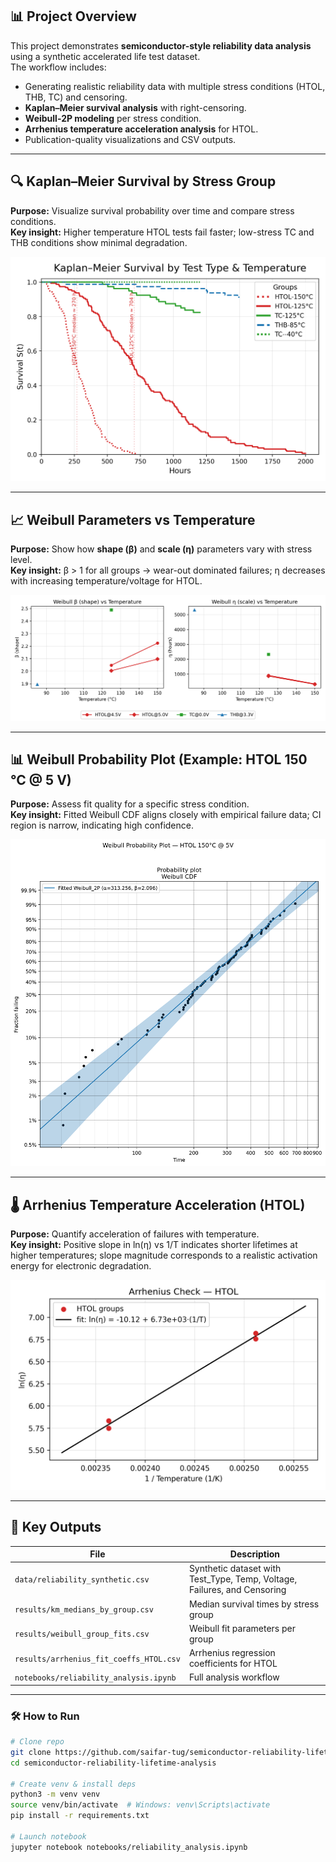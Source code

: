 ## 📊 Project Overview
This project demonstrates **semiconductor-style reliability data analysis** using a synthetic accelerated life test dataset.  
The workflow includes:
- Generating realistic reliability data with multiple stress conditions (HTOL, THB, TC) and censoring.
- **Kaplan–Meier survival analysis** with right-censoring.
- **Weibull-2P modeling** per stress condition.
- **Arrhenius temperature acceleration analysis** for HTOL.
- Publication-quality visualizations and CSV outputs.

---

## 🔍 Kaplan–Meier Survival by Stress Group
**Purpose:** Visualize survival probability over time and compare stress conditions.  
**Key insight:** Higher temperature HTOL tests fail faster; low-stress TC and THB conditions show minimal degradation.

![Kaplan–Meier Survival](results/km_by_group_publication.png)

---

## 📈 Weibull Parameters vs Temperature
**Purpose:** Show how **shape (β)** and **scale (η)** parameters vary with stress level.  
**Key insight:** β > 1 for all groups → wear-out dominated failures; η decreases with increasing temperature/voltage for HTOL.

![Weibull β and η vs Temperature](results/weibull_group_params_vs_temp.png)

---

## 📊 Weibull Probability Plot (Example: HTOL 150 °C @ 5 V)
**Purpose:** Assess fit quality for a specific stress condition.  
**Key insight:** Fitted Weibull CDF aligns closely with empirical failure data; CI region is narrow, indicating high confidence.

![Weibull Probability Plot — HTOL 150C @ 5V](results/weibull_probability_plot_HTOL_150C_5V.png)

---

## 🌡 Arrhenius Temperature Acceleration (HTOL)
**Purpose:** Quantify acceleration of failures with temperature.  
**Key insight:** Positive slope in ln(η) vs 1/T indicates shorter lifetimes at higher temperatures; slope magnitude corresponds to a realistic activation energy for electronic degradation.

![Arrhenius HTOL](results/arrhenius_lneta_vs_invT_HTOL.png)

---

## 📂 Key Outputs
| File | Description |
|------|-------------|
| `data/reliability_synthetic.csv` | Synthetic dataset with Test_Type, Temp, Voltage, Failures, and Censoring |
| `results/km_medians_by_group.csv` | Median survival times by stress group |
| `results/weibull_group_fits.csv` | Weibull fit parameters per group |
| `results/arrhenius_fit_coeffs_HTOL.csv` | Arrhenius regression coefficients for HTOL |
| `notebooks/reliability_analysis.ipynb` | Full analysis workflow |

---

### 🛠️ How to Run
```bash
# Clone repo
git clone https://github.com/saifar-tug/semiconductor-reliability-lifetime-analysis.git
cd semiconductor-reliability-lifetime-analysis

# Create venv & install deps
python3 -m venv venv
source venv/bin/activate  # Windows: venv\Scripts\activate
pip install -r requirements.txt

# Launch notebook
jupyter notebook notebooks/reliability_analysis.ipynb
